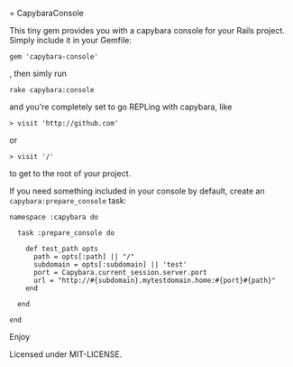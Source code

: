 = CapybaraConsole

This tiny gem provides you with a capybara console for your Rails project.
Simply include it in your Gemfile:

    gem 'capybara-console'

, then simly run

    rake capybara:console

and you're completely set to go REPLing with capybara, like

    > visit 'http://github.com'

or

    > visit '/'

to get to the root of your project.

If you need something included in your console by default, create an `capybara:prepare_console` task:

    namespace :capybara do

      task :prepare_console do

        def test_path opts 
          path = opts[:path] || "/"
          subdomain = opts[:subdomain] || 'test'
          port = Capybara.current_session.server.port
          url = "http://#{subdomain}.mytestdomain.home:#{port}#{path}"
        end

      end

    end

Enjoy

Licensed under MIT-LICENSE.
